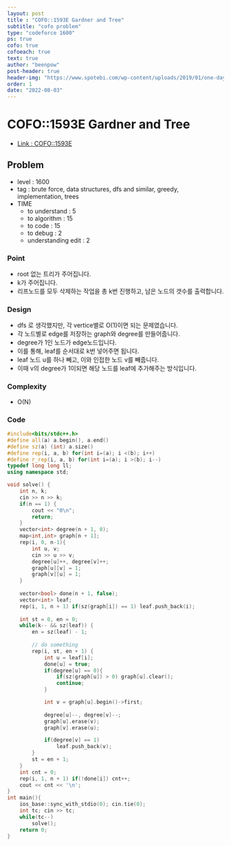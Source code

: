 ```yaml
---
layout: post
title : "COFO::1593E Gardner and Tree"
subtitle: "cofo problem"
type: "codeforce 1600"
ps: true
cofo: true
cofoeach: true
text: true
author: "beenpow"
post-header: true
header-img: "https://www.spotebi.com/wp-content/uploads/2019/01/one-day-day-one-workout-motivation-spotebi.jpg"
order: 1
date: "2022-08-03"
---
```

# COFO::1593E Gardner and Tree
- [Link : COFO::1593E](https://codeforces.com/contest/1593/problem/E)


## Problem 

- level : 1600
- tag : brute force, data structures, dfs and similar, greedy, implementation, trees
- TIME
  - to understand    : 5
  - to algorithm     : 15
  - to code          : 15
  - to debug         : 2
  - understanding edit : 2

### Point
- root 없는 트리가 주어집니다.
- k가 주어집니다.
- 리프노드를 모두 삭제하는 작업을 총 k번 진행하고, 남은 노드의 갯수를 출력합니다.

### Design
- dfs 로 생각했지만, 각 vertice별로 O(1)이면 되는 문제였습니다.
- 각 노드별로 edge를 저장하는 graph와 degree를 만들어줍니다.
- degree가 1인 노드가 edge노드입니다.
- 이를 통해, leaf를 순서대로 k번 넣어주면 됩니다.
- leaf 노드 u를 하나 빼고, 이와 인접한 노드 v를 빼줍니다.
- 이때 v의 degree가 1이되면 해당 노드를 leaf에 추가해주는 방식입니다.

### Complexity
- O(N)

### Code

```cpp
#include<bits/stdc++.h>
#define all(a) a.begin(), a.end()
#define sz(a) (int) a.size()
#define rep(i, a, b) for(int i=(a); i <(b); i++)
#define r_rep(i, a, b) for(int i=(a); i >(b); i--)
typedef long long ll;
using namespace std;

void solve() {
    int n, k;
    cin >> n >> k;
    if(n == 1) {
        cout << "0\n";
        return;
    }
    vector<int> degree(n + 1, 0);
    map<int,int> graph[n + 1];
    rep(i, 0, n-1){
        int u, v;
        cin >> u >> v;
        degree[u]++, degree[v]++;
        graph[u][v] = 1;
        graph[v][u] = 1;
    }
    
    vector<bool> done(n + 1, false);
    vector<int> leaf;
    rep(i, 1, n + 1) if(sz(graph[i]) == 1) leaf.push_back(i);
    
    int st = 0, en = 0;
    while(k-- && sz(leaf)) {
        en = sz(leaf) - 1;
        
        // do something
        rep(i, st, en + 1) {
            int u = leaf[i];
            done[u] = true;
            if(degree[u] == 0){
                if(sz(graph[u]) > 0) graph[u].clear();
                continue;
            }

            int v = graph[u].begin()->first;
            
            degree[u]--, degree[v]--;
            graph[u].erase(v);
            graph[v].erase(u);

            if(degree[v] == 1)
                leaf.push_back(v);
        }
        st = en + 1;
    }
    int cnt = 0;
    rep(i, 1, n + 1) if(!done[i]) cnt++;
    cout << cnt << '\n';
}
int main(){
    ios_base::sync_with_stdio(0); cin.tie(0);
    int tc; cin >> tc;
    while(tc--)
        solve();
    return 0;
}
```
